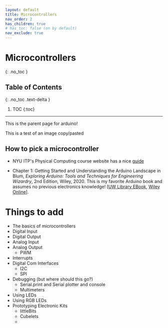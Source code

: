 ```yaml
---
layout: default
title: Microcontrollers
nav_order: 2
has_children: true
# has_toc: false (on by default)
nav_exclude: true
---
```

# Microcontrollers
{: .no_toc }

## Table of Contents
{: .no_toc .text-delta }

1. TOC
{:toc}
---
This is the parent page for arduino!

This is a test of an image copy/pasted

## How to pick a microcontroller
- NYU ITP's Physical Computing course website has a nice [guide](https://itp.nyu.edu/physcomp/resources/picking-a-microcontroller/)

- Chapter 1: Getting Started and Understanding the Arduino Landscape in Blum, *Exploring Arduino: Tools and Techniques for Engineering Wizardry*, 2nd Edition, Wiley, 2020. This is my favorite Arduino book and assumes no previous electronics knowledge! [[UW Library EBook](https://alliance-primo.hosted.exlibrisgroup.com/permalink/f/kjtuig/CP51311244450001451), [Wiley Online](https://onlinelibrary-wiley-com.offcampus.lib.washington.edu/doi/book/10.1002/9781119405320)].

# Things to add
- The basics of microcontrollers
- Digital Input
- Digital Output
- Analog Input
- Analog Output
  - PWM
- Interrupts
- Digital Com Interfaces
  - I2C
  - SPI
- Debugging (but where should this go?)
  - Serial.print and Serial plotter and console
  - Multimeters
- Using LEDs
- Using RGB LEDs
- Prototyping Electronic Kits
  - littleBits
  - Cubelets
  - 



